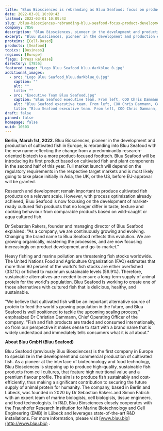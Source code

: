 ```yaml
---
title: "Bluu Biosciences is rebranding as Bluu Seafood: focus on product development"
date: 2022-03-01 10:09:43
lastmod: 2022-03-01 10:09:43
slug: /bluu-biosciences-rebranding-bluu-seafood-focus-product-development
company: 7856
description: "Bluu Biosciences, pioneer in the development and production of cultivated fish in Europe, is rebranding into Bluu Seafood with the new name reflecting the change from a predominantly research-oriented biotech to a more product-focused food-tech."
excerpt: "Bluu Biosciences, pioneer in the development and production of cultivated fish in Europe, is rebranding into Bluu Seafood with the new name reflecting the change from a predominantly research-oriented biotech to a more product-focused food-tech."
proteins: [Cell-Based]
products: [Seafood]
topics: [Business]
regions: [Europe]
flags: [Press Release]
directory: [7856]
featured_image: "Logo Bluu Seafood_bluu.darkblue_0.jpg"
additional_images:
  - src: "Logo Bluu Seafood_bluu.darkblue_0.jpg"
    caption: ""
    alt: ""
    title: ""
  - src: "Executive Team Bluu Seafood.jpg"
    caption: "Bluu Seafood executive team. From left, COO Chris Dammann, Co-Founder and Managing Director Dr Sebastian Rakers, Co-Founder and Managing Director Simon Fabich. Ccopyright Bluu GmbH."
    alt: "Bluu Seafood executive team. From left, COO Chris Dammann, Co-Founder and Managing Director Dr Sebastian Rakers, Co-Founder and Managing Director Simon Fabich. Ccopyright Bluu GmbH."
    title: "Bluu Seafood executive team. From left, COO Chris Dammann, Co-Founder and Managing Director Dr Sebastian Rakers, Co-Founder and Managing Director Simon Fabich. Ccopyright Bluu GmbH."
draft: false
pinned: false
homepage: false
uuid: 10503
---
```

**Berlin, March 1st, 2022.** Bluu Biosciences, pioneer in the
development and production of cultivated fish in Europe, is rebranding
into Bluu Seafood with the new name reflecting the change from a
predominantly research-oriented biotech to a more product-focused
foodtech. Bluu Seafood will be introducing its first product based on
cultivated fish and plant components in the second half of this year.
Full market launch will depend on the regulatory requirements in the
respective target markets and is most likely going to take place
initially in Asia, the UK, or the US, before EU-approval will be
granted.

Research and development remain important to produce cultivated fish
products on a relevant scale. However, with process optimization already
achieved, Bluu Seafood is now focusing on the development of
market-ready cultured fish products that no longer differ in taste,
texture and cooking behaviour from comparable products based on
wild-caught or aqua cultured fish.

Dr Sebastian Rakers, founder and managing director of Bluu Seafood
explained: \"As a company, we are continuously growing and evolving.
Changing the brand name to Bluu Seafood reflects this evolution. We are
growing organically, mastering the processes, and are now focusing
increasingly on product development and go-to-market.\"

Heavy fishing and marine pollution are threatening fish stocks
worldwide. The United Nations Food and Agriculture Organization (FAO)
estimates that more than 90 percent of the world\'s fish stocks are
either overfished (33.1%) or fished to maximum sustainable levels
(59.9%). Therefore, sustainable alternatives are needed to ensure a
long-term supply of animal protein for the world\'s population. Bluu
Seafood is working to create one of those alternatives with cultured
fish that is delicious, healthy, and sustainable.

\"We believe that cultivated fish will be an important alternative
source of protein to feed the world\'s growing population in the future,
and Bluu Seafood is well positioned to tackle the upcoming scaling
process,\" emphasized Dr Christian Dammann, Chief Operating Officer of
the company. \"Fish and fish products are traded and consumed
internationally, so from our perspective it makes sense to start with a
brand name that is widely understood and immediately tells consumers
what it is all about.\"

**About Bluu GmbH (Bluu Seafood)**

Bluu Seafood (previously Bluu Biosciences) is the first company in
Europe to specialize in the development and commercial production of
cultivated fish. As a pioneer at the interface of biotechnology and food
technology, Bluu Biosciences is stepping up to produce high-quality,
sustainable fish products from cell cultures, that feature high
nutritional value and a premium flavour profile. The aim is to produce
fish sustainably and cost-efficiently, thus making a significant
contribution to securing the future supply of animal protein for
humanity. The company, based in Berlin and Lübeck, was founded in 2020
by Dr Sebastian Rakers and Simon Fabich with an expert team of marine
biologists, cell biologists, tissue engineers, and food technologists.
In R&D, Bluu Biosciences closely cooperates with the Fraunhofer Research
Institution for Marine Biotechnology and Cell Engineering (EMB) in
Lübeck and leverages state-of-the-art R&D installations. For more
information, please visit [www.bluu.bio](http://www.bluu.bio) .
